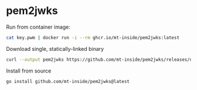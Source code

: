 # pem2jwks

Run from container image:
```bash
cat key.pwm | docker run -i --rm ghcr.io/mt-inside/pem2jwks:latest
```

Download single, statically-linked binary
```bash
curl --output pem2jwks https://github.com/mt-inside/pem2jwks/releases/download/v0.0.7/pem2jwks-$(uname -s)-$(uname -m)
```

Install from source
```bash
go install github.com/mt-inside/pem2jwks@latest
```
